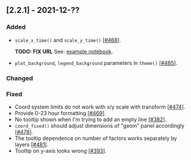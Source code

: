 ## [2.2.1] - 2021-12-??

### Added

- `scale_x_time()` and `scale_y_time()` [[#468](https://github.com/JetBrains/lets-plot/issues/468)].

  **TODO: FIX URL** See: [example notebook](https://nbviewer.jupyter.org/github/JetBrains/lets-plot/blob/master/docs/f-DD-MM/notebooks/scale_time.ipynb).
       
- `plot_background`, `legend_background` parameters in `theme()` [[#485](https://github.com/JetBrains/lets-plot/issues/485)]. 

### Changed

### Fixed

- Coord system limits do not work with x/y scale with transform [[#474](https://github.com/JetBrains/lets-plot/issues/474)].
- Provide 0-23 hour formatting [[#469](https://github.com/JetBrains/lets-plot/issues/469)].
- No tooltip shown when I'm trying to add an empty line [[#382](https://github.com/JetBrains/lets-plot/issues/382)].
- `coord_fixed()` should adjust dimensions of "geom" panel accordingly [[#478](https://github.com/JetBrains/lets-plot/issues/478)].
- The tooltip dependence on number of factors works separately by layers [[#481](https://github.com/JetBrains/lets-plot/issues/481)].
- Tooltip on y-axis looks wrong [[#393](https://github.com/JetBrains/lets-plot/issues/393)].
